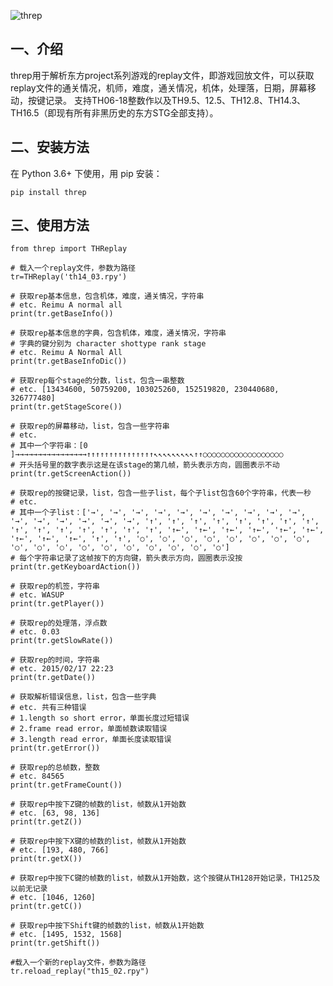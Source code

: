 ![threp](https://github.com/wasupandceacar/threp/actions/workflows/main.yml/badge.svg)

一、介绍
---------
threp用于解析东方project系列游戏的replay文件，即游戏回放文件，可以获取replay文件的通关情况，机师，难度，通关情况，机体，处理落，日期，屏幕移动，按键记录。
支持TH06-18整数作以及TH9.5、12.5、TH12.8、TH14.3、TH16.5（即现有所有非黑历史的东方STG全部支持）。

二、安装方法
-------------
在 Python 3.6+ 下使用，用 pip 安装：

    pip install threp

三、使用方法
-------------

	from threp import THReplay
 
    # 载入一个replay文件，参数为路径
    tr=THReplay('th14_03.rpy')

    # 获取rep基本信息，包含机体，难度，通关情况，字符串
    # etc. Reimu A normal all
    print(tr.getBaseInfo())

    # 获取rep基本信息的字典，包含机体，难度，通关情况，字符串
    # 字典的键分别为 character shottype rank stage
    # etc. Reimu A Normal All
    print(tr.getBaseInfoDic())

    # 获取rep每个stage的分数，list，包含一串整数
    # etc. [13434600, 50759200, 103025260, 152519820, 230440680, 326777480]
    print(tr.getStageScore())

    # 获取rep的屏幕移动，list，包含一些字符串
    # etc.
    # 其中一个字符串：[0     ]→→→→→→→→→→→→→→→→↑↑↑↑↑↑↑↑↑↑↑↑↑↑↑↖↖↖↖↖↖↖↖↖↑↑○○○○○○○○○○○○○○○○○○
    # 开头括号里的数字表示这是在该stage的第几帧，箭头表示方向，圆圈表示不动
    print(tr.getScreenAction())

    # 获取rep的按键记录，list，包含一些子list，每个子list包含60个字符串，代表一秒
    # etc.
    # 其中一个子list：['→', '→', '→', '→', '→', '→', '→', '→', '→', '→', '→', '→', '→', '→', '→', '→', '↑', '↑', '↑', '↑', '↑', '↑', '↑', '↑', '↑', '↑', '↑', '↑', '↑', '↑', '↑', '↑←', '↑←', '↑←', '↑←', '↑←', '↑←', '↑←', '↑←', '↑←', '↑', '↑', '○', '○', '○', '○', '○', '○', '○', '○', '○', '○', '○', '○', '○', '○', '○', '○', '○', '○']
    # 每个字符串记录了这帧按下的方向键，箭头表示方向，圆圈表示没按
    print(tr.getKeyboardAction())

    # 获取rep的机签，字符串
    # etc. WASUP
    print(tr.getPlayer())

    # 获取rep的处理落，浮点数
    # etc. 0.03
    print(tr.getSlowRate())

    # 获取rep的时间，字符串
    # etc. 2015/02/17 22:23
    print(tr.getDate())

    # 获取解析错误信息，list，包含一些字典
    # etc. 共有三种错误
    # 1.length so short error，单面长度过短错误
    # 2.frame read error，单面帧数读取错误
    # 3.length read error，单面长度读取错误
    print(tr.getError())

    # 获取rep的总帧数，整数
    # etc. 84565
    print(tr.getFrameCount())

    # 获取rep中按下Z键的帧数的list，帧数从1开始数
    # etc. [63, 98, 136]
    print(tr.getZ())

    # 获取rep中按下X键的帧数的list，帧数从1开始数
    # etc. [193, 480, 766]
    print(tr.getX())

    # 获取rep中按下C键的帧数的list，帧数从1开始数，这个按键从TH128开始记录，TH125及以前无记录
    # etc. [1046, 1260]
    print(tr.getC())

    # 获取rep中按下Shift键的帧数的list，帧数从1开始数
    # etc. [1495, 1532, 1568]
    print(tr.getShift())

    #载入一个新的replay文件，参数为路径
    tr.reload_replay("th15_02.rpy")
